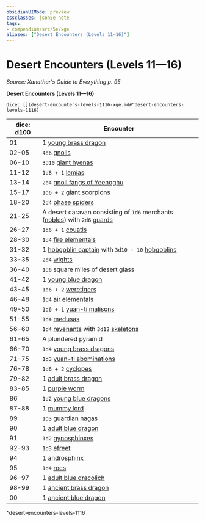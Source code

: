 ```yaml
---
obsidianUIMode: preview
cssclasses: json5e-note
tags:
- compendium/src/5e/xge
aliases: ["Desert Encounters (Levels 11—16)"]
---
```

# Desert Encounters (Levels 11—16)
*Source: Xanathar's Guide to Everything p. 95* 

**Desert Encounters (Levels 11—16)**

`dice: [](desert-encounters-levels-1116-xge.md#^desert-encounters-levels-1116)`

| dice: d100 | Encounter |
|------------|-----------|
| 01 | 1 [young brass dragon](5E2014官方资源/bestiary/dragon/young-brass-dragon.md) |
| 02-05 | `4d6` [gnolls](5E2014官方资源/bestiary/humanoid/gnoll.md) |
| 06-10 | `3d10` [giant hyenas](5E2014官方资源/bestiary/beast/giant-hyena.md) |
| 11-12 | `1d8 + 1` [lamias](5E2014官方资源/bestiary/monstrosity/lamia.md) |
| 13-14 | `2d4` [gnoll fangs of Yeenoghu](5E2014官方资源/bestiary/fiend/gnoll-fang-of-yeenoghu.md) |
| 15-17 | `1d6 + 2` [giant scorpions](5E2014官方资源/bestiary/beast/giant-scorpion.md) |
| 18-20 | `2d4` [phase spiders](5E2014官方资源/bestiary/monstrosity/phase-spider.md) |
| 21-25 | A desert caravan consisting of `1d6` merchants ([nobles](5E2014官方资源/bestiary/humanoid/noble.md)) with `2d6` [guards](5E2014官方资源/bestiary/humanoid/guard.md) |
| 26-27 | `1d6 + 1` [couatls](5E2014官方资源/bestiary/celestial/couatl.md) |
| 28-30 | `1d4` [fire elementals](5E2014官方资源/bestiary/elemental/fire-elemental.md) |
| 31-32 | 1 [hobgoblin captain](5E2014官方资源/bestiary/humanoid/hobgoblin-captain.md) with `3d10 + 10` [hobgoblins](5E2014官方资源/bestiary/humanoid/hobgoblin.md) |
| 33-35 | `2d4` [wights](5E2014官方资源/bestiary/undead/wight.md) |
| 36-40 | `1d6` square miles of desert glass |
| 41-42 | 1 [young blue dragon](5E2014官方资源/bestiary/dragon/young-blue-dragon.md) |
| 43-45 | `1d6 + 2` [weretigers](5E2014官方资源/bestiary/humanoid/weretiger.md) |
| 46-48 | `1d4` [air elementals](5E2014官方资源/bestiary/elemental/air-elemental.md) |
| 49-50 | `1d6 + 1` [yuan-ti malisons](5E2014官方资源/bestiary/monstrosity/yuan-ti-malison-type-1.md) |
| 51-55 | `1d4` [medusas](5E2014官方资源/bestiary/monstrosity/medusa.md) |
| 56-60 | `1d4` [revenants](5E2014官方资源/bestiary/undead/revenant.md) with `3d12` [skeletons](5E2014官方资源/bestiary/undead/skeleton.md) |
| 61-65 | A plundered pyramid |
| 66-70 | `1d4` [young brass dragons](5E2014官方资源/bestiary/dragon/young-brass-dragon.md) |
| 71-75 | `1d3` [yuan-ti abominations](5E2014官方资源/bestiary/monstrosity/yuan-ti-abomination.md) |
| 76-78 | `1d6 + 2` [cyclopes](5E2014官方资源/bestiary/giant/cyclops.md) |
| 79-82 | 1 [adult brass dragon](5E2014官方资源/bestiary/dragon/adult-brass-dragon.md) |
| 83-85 | 1 [purple worm](5E2014官方资源/bestiary/monstrosity/purple-worm.md) |
| 86 | `1d2` [young blue dragons](5E2014官方资源/bestiary/dragon/young-blue-dragon.md) |
| 87-88 | 1 [mummy lord](5E2014官方资源/bestiary/undead/mummy-lord.md) |
| 89 | `1d3` [guardian nagas](5E2014官方资源/bestiary/monstrosity/guardian-naga.md) |
| 90 | 1 [adult blue dragon](5E2014官方资源/bestiary/dragon/adult-blue-dragon.md) |
| 91 | `1d2` [gynosphinxes](5E2014官方资源/bestiary/monstrosity/gynosphinx.md) |
| 92-93 | `1d3` [efreet](5E2014官方资源/bestiary/elemental/efreeti.md) |
| 94 | 1 [androsphinx](5E2014官方资源/bestiary/monstrosity/androsphinx.md) |
| 95 | `1d4` [rocs](5E2014官方资源/bestiary/monstrosity/roc.md) |
| 96-97 | 1 [adult blue dracolich](5E2014官方资源/bestiary/undead/adult-blue-dracolich.md) |
| 98-99 | 1 [ancient brass dragon](5E2014官方资源/bestiary/dragon/ancient-brass-dragon.md) |
| 00 | 1 [ancient blue dragon](5E2014官方资源/bestiary/dragon/ancient-blue-dragon.md) |
^desert-encounters-levels-1116